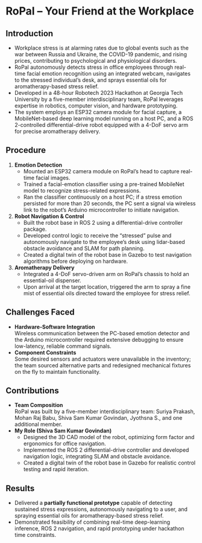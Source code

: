 # RoPal – Your Friend at the Workplace

## Introduction
- Workplace stress is at alarming rates due to global events such as the war between Russia and Ukraine, the COVID-19 pandemic, and rising prices, contributing to psychological and physiological disorders. 
- RoPal autonomously detects stress in office employees through real-time facial emotion recognition using an integrated webcam, navigates to the stressed individual’s desk, and sprays essential oils for aromatherapy-based stress relief. 
- Developed in a 48-hour Robotech 2023 Hackathon at Georgia Tech University by a five-member interdisciplinary team, RoPal leverages expertise in robotics, computer vision, and hardware prototyping. 
- The system employs an ESP32 camera module for facial capture, a MobileNet-based deep learning model running on a host PC, and a ROS 2-controlled differential-drive robot equipped with a 4-DoF servo arm for precise aromatherapy delivery. 

## Procedure
1. **Emotion Detection**  
   - Mounted an ESP32 camera module on RoPal’s head to capture real-time facial images.  
   - Trained a facial-emotion classifier using a pre-trained MobileNet model to recognize stress-related expressions.  
   - Ran the classifier continuously on a host PC; if a stress emotion persisted for more than 20 seconds, the PC sent a signal via wireless link to the robot’s Arduino microcontroller to initiate navigation. 
2. **Robot Navigation & Control**  
   - Built the robot base in ROS 2 using a differential-drive controller package.  
   - Developed control logic to receive the “stressed” pulse and autonomously navigate to the employee’s desk using lidar-based obstacle avoidance and SLAM for path planning. 
   - Created a digital twin of the robot base in Gazebo to test navigation algorithms before deploying on hardware. 
3. **Aromatherapy Delivery**  
   - Integrated a 4-DoF servo-driven arm on RoPal’s chassis to hold an essential-oil dispenser.  
   - Upon arrival at the target location, triggered the arm to spray a fine mist of essential oils directed toward the employee for stress relief. 

## Challenges Faced
- **Hardware-Software Integration**  
  Wireless communication between the PC-based emotion detector and the Arduino microcontroller required extensive debugging to ensure low-latency, reliable command signals.  
- **Component Constraints**  
  Some desired sensors and actuators were unavailable in the inventory; the team sourced alternative parts and redesigned mechanical fixtures on the fly to maintain functionality. 

## Contributions
- **Team Composition**  
  RoPal was built by a five-member interdisciplinary team: Suriya Prakash, Mohan Raj Babu, Shiva Sam Kumar Govindan, Jyothsna S., and one additional member. 
- **My Role (Shiva Sam Kumar Govindan)**  
  - Designed the 3D CAD model of the robot, optimizing form factor and ergonomics for office navigation.
  - Implemented the ROS 2 differential-drive controller and developed navigation logic, integrating SLAM and obstacle avoidance.  
  - Created a digital twin of the robot base in Gazebo for realistic control testing and rapid iteration. 

## Results
- Delivered a **partially functional prototype** capable of detecting sustained stress expressions, autonomously navigating to a user, and spraying essential oils for aromatherapy-based stress relief.  
- Demonstrated feasibility of combining real-time deep-learning inference, ROS 2 navigation, and rapid prototyping under hackathon time constraints. 
